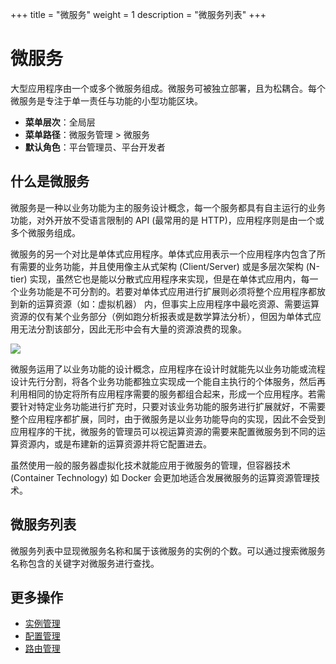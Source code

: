 +++
title = "微服务"
weight = 1
description = "微服务列表"
+++

# 微服务

大型应用程序由一个或多个微服务组成。微服务可被独立部署，且为松耦合。每个微服务是专注于单一责任与功能的小型功能区块。

- **菜单层次**：全局层
- **菜单路径**：微服务管理 > 微服务
- **默认角色**：平台管理员、平台开发者

## 什么是微服务

微服务是一种以业务功能为主的服务设计概念，每一个服务都具有自主运行的业务功能，对外开放不受语言限制的 API (最常用的是 HTTP)，应用程序则是由一个或多个微服务组成。

微服务的另一个对比是单体式应用程序。单体式应用表示一个应用程序内包含了所有需要的业务功能，并且使用像主从式架构 (Client/Server) 或是多层次架构 (N-tier) 实现，虽然它也是能以分散式应用程序来实现，但是在单体式应用内，每一个业务功能是不可分割的。若要对单体式应用进行扩展则必须将整个应用程序都放到新的运算资源（如：虚拟机器） 内，但事实上应用程序中最吃资源、需要运算资源的仅有某个业务部分（例如跑分析报表或是数学算法分析），但因为单体式应用无法分割该部分，因此无形中会有大量的资源浪费的现象。

![](/docs/user-guide/microservice-development/microservice-management/image/microservice.png) 

微服务运用了以业务功能的设计概念，应用程序在设计时就能先以业务功能或流程设计先行分割，将各个业务功能都独立实现成一个能自主执行的个体服务，然后再利用相同的协定将所有应用程序需要的服务都组合起来，形成一个应用程序。若需要针对特定业务功能进行扩充时，只要对该业务功能的服务进行扩展就好，不需要整个应用程序都扩展，同时，由于微服务是以业务功能导向的实现，因此不会受到应用程序的干扰，微服务的管理员可以视运算资源的需要来配置微服务到不同的运算资源内，或是布建新的运算资源并将它配置进去。

虽然使用一般的服务器虚拟化技术就能应用于微服务的管理，但容器技术 (Container Technology) 如 Docker 会更加地适合发展微服务的运算资源管理技术。

## 微服务列表

微服务列表中显现微服务名称和属于该微服务的实例的个数。可以通过搜索微服务名称包含的关键字对微服务进行查找。

## 更多操作
- [实例管理](../instance)
- [配置管理](../config)
- [路由管理](../route)